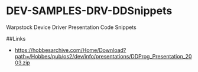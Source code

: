 # DEV-SAMPLES-DRV-DDSnippets
Warpstock Device Driver Presentation Code Snippets

##Links
- https://hobbesarchive.com/Home/Download?path=/Hobbes/pub/os2/dev/info/presentations/DDProg_Presentation_2003.zip
